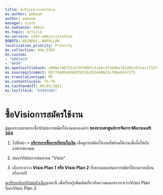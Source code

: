 ```yaml
---
title: ซื้อVisioการสมัครใช้งาน
ms.author: pebaum
author: pebaum
manager: scotv
ms.audience: Admin
ms.topic: article
ms.service: o365-administration
ROBOTS: NOINDEX, NOFOLLOW
localization_priority: Priority
ms.collection: Adm_O365
ms.custom:
- "9002419"
- "4694"
ms.openlocfilehash: a908e7887512e78fdd8fc51e4c973989a742265c07eac1731f4d658231cd29e7
ms.sourcegitcommit: b5f7da89a650d2915dc652449623c78be6247175
ms.translationtype: MT
ms.contentlocale: th-TH
ms.lasthandoff: 08/05/2021
ms.locfileid: "53943502"
---
```

# <a name="purchase-visio-subscription"></a>ซื้อVisioการสมัครใช้งาน

ผู้ดูแลระบบสามารถซื้อVisioการสมัครใช้งานขององค์กร **ของพวกเขาศูนย์การจัดการ Microsoft 365**

1. ไปที่หน้า  >  **[บริการการซื้อการเรียกเก็บเงิน](https://go.microsoft.com/fwlink/p/?linkid=868433)** เพื่อดูการสมัครใช้งานที่พร้อมใช้งานเพื่อซื้อให้กับองค์กรของคุณ

2. ค้นหาVisioการค้นหาบน "Visio"

3. เลือกระหว่าง **Visio Plan 1** **หรือ Visio Plan 2** ทั้งสองแผนเสนอการสมัครใช้งานรายเดือนหรือรายปี

ดู[เปรียบเทียบVisioตัวเลือก](https://products.office.com/Visio/microsoft-visio-plans-and-pricing-compare-visio-options)เหล่านี้ เพื่อเรียนรู้เพิ่มเติมเกี่ยวกับความแตกต่างระหว่างVisio Plan 1และVisio Plan 2
